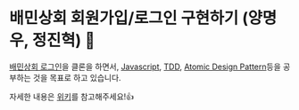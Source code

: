 # 배민상회 회원가입/로그인 구현하기 (양명우, 정진혁) 👊
[배민상회 로그인](https://ceo.baemin.com/login?returnUrl=https%3A%2F%2Fmart.baemin.com%2F%3Fgclid%3DCj0KCQjwl4v4BRDaARIsAFjATPl-5Mpam6Iiiqi6t3KQEbrrF-YfvJPVIk09qHingjlbrOVu_thP4kEaAk_BEALw_wcB)을 클론을 하면서, [Javascript](https://github.com/woowa-techcamp-2020/market-8/wiki/Javasciprt-Closure), [TDD](https://github.com/woowa-techcamp-2020/market-8/wiki/TDD), [Atomic Design Pattern](https://github.com/woowa-techcamp-2020/market-8/wiki/Atomic-Design-Pattern)등을 공부하는 것을 목표로 하고 있습니다.

자세한 내용은 [위키](https://github.com/woowa-techcamp-2020/market-8/wiki)를 참고해주세요!👍
